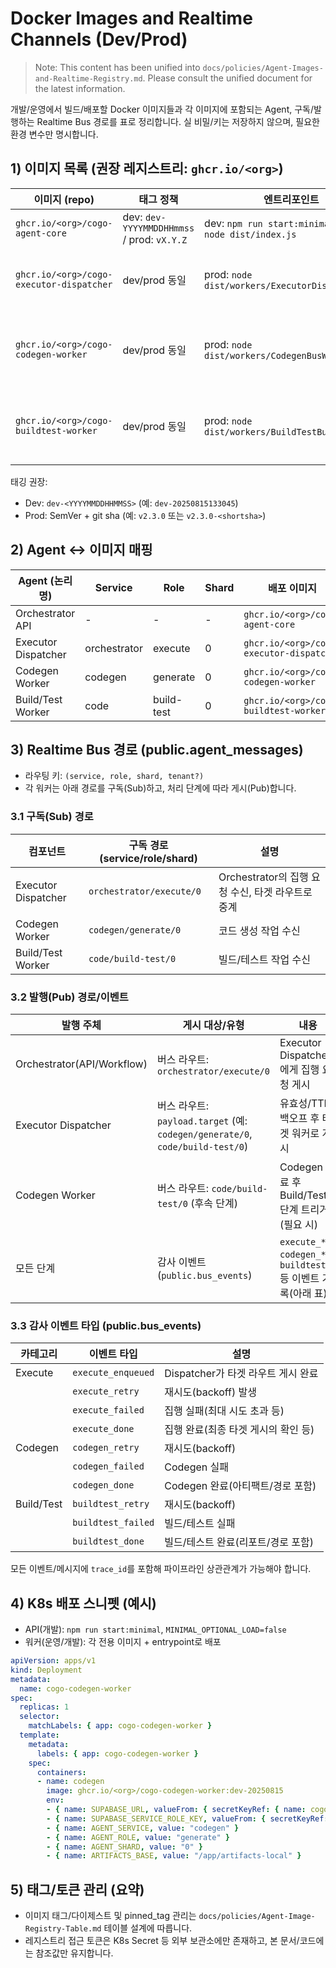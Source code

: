 # Docker Images and Realtime Channels (Dev/Prod)

> Note: This content has been unified into `docs/policies/Agent-Images-and-Realtime-Registry.md`. Please consult the unified document for the latest information.

개발/운영에서 빌드/배포할 Docker 이미지들과 각 이미지에 포함되는 Agent, 구독/발행하는 Realtime Bus 경로를 표로 정리합니다. 실 비밀/키는 저장하지 않으며, 필요한 환경 변수만 명시합니다.

## 1) 이미지 목록 (권장 레지스트리: `ghcr.io/<org>`)

| 이미지 (repo) | 태그 정책 | 엔트리포인트 | 포트 | 필수 ENV | 비고 |
|---|---|---|---|---|---|
| `ghcr.io/<org>/cogo-agent-core` | dev: `dev-YYYYMMDDHHmmss` / prod: `vX.Y.Z` | dev: `npm run start:minimal` / prod: `node dist/index.js` | 3000 | `PORT`, `SUPABASE_URL`, `SUPABASE_SERVICE_ROLE_KEY`, `ARTIFACTS_BASE` | 최소 서버/라우트 및 운영 API 서버 |
| `ghcr.io/<org>/cogo-executor-dispatcher` | dev/prod 동일 | prod: `node dist/workers/ExecutorDispatcher.js` | (없음) | `SUPABASE_URL`, `SUPABASE_SERVICE_ROLE_KEY`, `AGENT_SERVICE=orchestrator`, `AGENT_ROLE=execute`, `AGENT_SHARD=0` | 집행 표준화/TTL/백오프/감사 |
| `ghcr.io/<org>/cogo-codegen-worker` | dev/prod 동일 | prod: `node dist/workers/CodegenBusWorker.js` | (없음) | `SUPABASE_URL`, `SUPABASE_SERVICE_ROLE_KEY`, `AGENT_SERVICE=codegen`, `AGENT_ROLE=generate`, `AGENT_SHARD=0`, `ARTIFACTS_BASE` | Codegen 실행(옵션: `ENABLE_COGO_WORKER`) |
| `ghcr.io/<org>/cogo-buildtest-worker` | dev/prod 동일 | prod: `node dist/workers/BuildTestBusWorker.js` | (없음) | `SUPABASE_URL`, `SUPABASE_SERVICE_ROLE_KEY`, `AGENT_SERVICE=code`, `AGENT_ROLE=build-test`, `AGENT_SHARD=0`, `ARTIFACTS_BASE` | Build/Test 실행(옵션: `ENABLE_COGO_WORKER`) |

태깅 권장:
- Dev: `dev-<YYYYMMDDHHMMSS>` (예: `dev-20250815133045`)
- Prod: SemVer + git sha (예: `v2.3.0` 또는 `v2.3.0-<shortsha>`)

## 2) Agent ↔ 이미지 매핑

| Agent (논리명) | Service | Role | Shard | 배포 이미지 | 엔트리/커맨드 |
|---|---|---|---|---|---|
| Orchestrator API | - | - | - | `ghcr.io/<org>/cogo-agent-core` | dev:`npm run start:minimal` / prod:`node dist/index.js` |
| Executor Dispatcher | orchestrator | execute | 0 | `ghcr.io/<org>/cogo-executor-dispatcher` | `node dist/workers/ExecutorDispatcher.js` |
| Codegen Worker | codegen | generate | 0 | `ghcr.io/<org>/cogo-codegen-worker` | `node dist/workers/CodegenBusWorker.js` |
| Build/Test Worker | code | build-test | 0 | `ghcr.io/<org>/cogo-buildtest-worker` | `node dist/workers/BuildTestBusWorker.js` |

## 3) Realtime Bus 경로 (public.agent_messages)

- 라우팅 키: `(service, role, shard, tenant?)`
- 각 워커는 아래 경로를 구독(Sub)하고, 처리 단계에 따라 게시(Pub)합니다.

### 3.1 구독(Sub) 경로

| 컴포넌트 | 구독 경로 (service/role/shard) | 설명 |
|---|---|---|
| Executor Dispatcher | `orchestrator/execute/0` | Orchestrator의 집행 요청 수신, 타겟 라우트로 중계 |
| Codegen Worker | `codegen/generate/0` | 코드 생성 작업 수신 |
| Build/Test Worker | `code/build-test/0` | 빌드/테스트 작업 수신 |

### 3.2 발행(Pub) 경로/이벤트

| 발행 주체 | 게시 대상/유형 | 내용 |
|---|---|---|
| Orchestrator(API/Workflow) | 버스 라우트: `orchestrator/execute/0` | Executor Dispatcher에게 집행 요청 게시 |
| Executor Dispatcher | 버스 라우트: `payload.target` (예: `codegen/generate/0`, `code/build-test/0`) | 유효성/TTL/백오프 후 타겟 워커로 게시 |
| Codegen Worker | 버스 라우트: `code/build-test/0` (후속 단계) | Codegen 완료 후 Build/Test 단계 트리거(필요 시) |
| 모든 단계 | 감사 이벤트(`public.bus_events`) | `execute_*`, `codegen_*`, `buildtest_*` 등 이벤트 기록(아래 표) |

### 3.3 감사 이벤트 타입 (public.bus_events)

| 카테고리 | 이벤트 타입 | 설명 |
|---|---|---|
| Execute | `execute_enqueued` | Dispatcher가 타겟 라우트 게시 완료 |
|  | `execute_retry` | 재시도(backoff) 발생 |
|  | `execute_failed` | 집행 실패(최대 시도 초과 등) |
|  | `execute_done` | 집행 완료(최종 타겟 게시의 확인 등) |
| Codegen | `codegen_retry` | 재시도(backoff) |
|  | `codegen_failed` | Codegen 실패 |
|  | `codegen_done` | Codegen 완료(아티팩트/경로 포함) |
| Build/Test | `buildtest_retry` | 재시도(backoff) |
|  | `buildtest_failed` | 빌드/테스트 실패 |
|  | `buildtest_done` | 빌드/테스트 완료(리포트/경로 포함) |

모든 이벤트/메시지에 `trace_id`를 포함해 파이프라인 상관관계가 가능해야 합니다.

## 4) K8s 배포 스니펫 (예시)

- API(개발): `npm run start:minimal`, `MINIMAL_OPTIONAL_LOAD=false`
- 워커(운영/개발): 각 전용 이미지 + entrypoint로 배포

```yaml
apiVersion: apps/v1
kind: Deployment
metadata:
  name: cogo-codegen-worker
spec:
  replicas: 1
  selector:
    matchLabels: { app: cogo-codegen-worker }
  template:
    metadata:
      labels: { app: cogo-codegen-worker }
    spec:
      containers:
      - name: codegen
        image: ghcr.io/<org>/cogo-codegen-worker:dev-20250815
        env:
        - { name: SUPABASE_URL, valueFrom: { secretKeyRef: { name: cogo-secrets, key: supabase-url } } }
        - { name: SUPABASE_SERVICE_ROLE_KEY, valueFrom: { secretKeyRef: { name: cogo-secrets, key: supabase-service-role-key } } }
        - { name: AGENT_SERVICE, value: "codegen" }
        - { name: AGENT_ROLE, value: "generate" }
        - { name: AGENT_SHARD, value: "0" }
        - { name: ARTIFACTS_BASE, value: "/app/artifacts-local" }
```

## 5) 태그/토큰 관리 (요약)
- 이미지 태그/다이제스트 및 pinned_tag 관리는 `docs/policies/Agent-Image-Registry-Table.md` 테이블 설계에 따릅니다.
- 레지스트리 접근 토큰은 K8s Secret 등 외부 보관소에만 존재하고, 본 문서/코드에는 참조값만 유지합니다.
